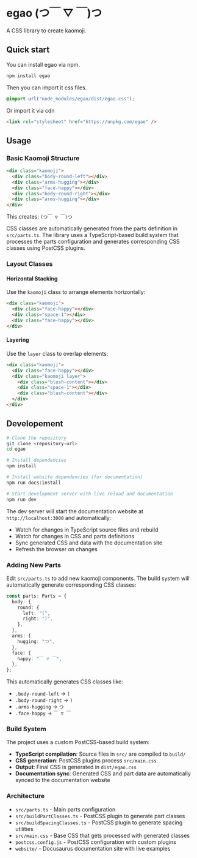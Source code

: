 # egao (つ￣ ▽ ￣)つ

A CSS library to create kaomoji.

## Quick start

You can install egao via npm.

```bash
npm install egao
```

Then you can import it css files.

```css
@import url("node_modules/egao/dist/egao.css");
```

Or import it via cdn

```html
<link rel="stylesheet" href="https://unpkg.com/egao" />
```

## Usage

### Basic Kaomoji Structure

```html
<div class="kaomoji">
  <div class="body-round-left"></div>
  <div class="arms-hugging"></div>
  <div class="face-happy"></div>
  <div class="body-round-right"></div>
  <div class="arms-hugging"></div>
</div>
```

This creates: `(つ￣ ▽ ￣)つ`

CSS classes are automatically generated from the parts definition in `src/parts.ts`. The library uses a TypeScript-based build system that processes the parts configuration and generates corresponding CSS classes using PostCSS plugins.

### Layout Classes

#### Horizontal Stacking

Use the `kaomoji` class to arrange elements horizontally:

```html
<div class="kaomoji">
  <div class="face-happy"></div>
  <div class="space-1"></div>
  <div class="face-happy"></div>
</div>
```

#### Layering

Use the `layer` class to overlap elements:

```html
<div class="kaomoji">
  <div class="face-happy"></div>
  <div class="kaomoji layer">
    <div class="blush-content"></div>
    <div class="space-1"></div>
    <div class="blush-content"></div>
  </div>
</div>
```

## Developement

```bash
# Clone the repository
git clone <repository-url>
cd egao

# Install dependencies
npm install

# Install website dependencies (for documentation)
npm run docs:install
```

```bash
# Start development server with live reload and documentation
npm run dev
```

The dev server will start the documentation website at `http://localhost:3000` and automatically:

- Watch for changes in TypeScript source files and rebuild
- Watch for changes in CSS and parts definitions
- Sync generated CSS and data with the documentation site
- Refresh the browser on changes

### Adding New Parts

Edit `src/parts.ts` to add new kaomoji components. The build system will automatically generate corresponding CSS classes:

```typescript
const parts: Parts = {
  body: {
    round: {
      left: "(",
      right: ")",
    },
  },
  arms: {
    hugging: "つ",
  },
  face: {
    happy: "￣ ▽ ￣",
  },
};
```

This automatically generates CSS classes like:

- `.body-round-left` → `(`
- `.body-round-right` → `)`
- `.arms-hugging` → `つ`
- `.face-happy` → `￣ ▽ ￣`

### Build System

The project uses a custom PostCSS-based build system:

- **TypeScript compilation**: Source files in `src/` are compiled to `build/`
- **CSS generation**: PostCSS plugins process `src/main.css`
- **Output**: Final CSS is generated in `dist/egao.css`
- **Documentation sync**: Generated CSS and part data are automatically synced to the documentation website

### Architecture

- `src/parts.ts` - Main parts configuration
- `src/buildPartClasses.ts` - PostCSS plugin to generate part classes
- `src/buildSpacingClasses.ts` - PostCSS plugin to generate spacing utilities
- `src/main.css` - Base CSS that gets processed with generated classes
- `postcss.config.js` - PostCSS configuration with custom plugins
- `website/` - Docusaurus documentation site with live examples
